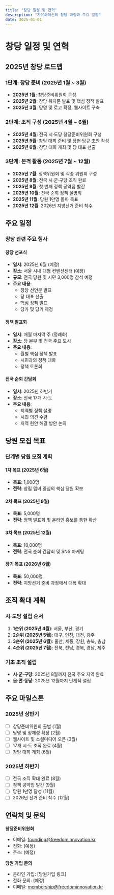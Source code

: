 ```yaml
---
title: "창당 일정 및 연혁"
description: "자유와혁신의 창당 과정과 주요 일정"
date: 2025-01-01
---
```


# 창당 일정 및 연혁

## 2025년 창당 로드맵

### 1단계: 창당 준비 (2025년 1월 ~ 3월)
- **2025년 1월**: 창당준비위원회 구성
- **2025년 2월**: 창당 취지문 발표 및 핵심 정책 발표
- **2025년 3월**: 당명 및 로고 확정, 웹사이트 구축

### 2단계: 조직 구성 (2025년 4월 ~ 6월)
- **2025년 4월**: 전국 시·도당 창당준비위원회 구성
- **2025년 5월**: 창당 대회 준비 및 당헌·당규 초안 작성
- **2025년 6월**: 창당 대회 개최 및 당 대표 선출

### 3단계: 본격 활동 (2025년 7월 ~ 12월)
- **2025년 7월**: 정책위원회 및 각종 위원회 구성
- **2025년 8월**: 전국 시·군·구당 조직 완료
- **2025년 9월**: 첫 번째 정책 공약집 발간
- **2025년 10월**: 전국 순회 정책 설명회
- **2025년 11월**: 당원 1만명 돌파 목표
- **2025년 12월**: 2026년 지방선거 준비 착수

## 주요 일정

### 창당 관련 주요 행사

#### 창당 선포식
- **일시**: 2025년 6월 (예정)
- **장소**: 서울 시내 대형 컨벤션센터 (예정)
- **규모**: 전국 당원 및 시민 3,000명 참석 예정
- **주요 내용**: 
  - 창당 선언문 발표
  - 당 대표 선출
  - 핵심 정책 발표
  - 당가 및 당기 제정

#### 정책 발표회
- **일시**: 매월 마지막 주 (정례화)
- **장소**: 당 본부 및 전국 주요 도시
- **주요 내용**:
  - 월별 핵심 정책 발표
  - 시민과의 정책 대화
  - 정책 토론회

#### 전국 순회 간담회
- **일시**: 2025년 하반기
- **장소**: 전국 17개 시·도
- **주요 내용**:
  - 지역별 정책 설명
  - 시민 의견 수렴
  - 지역 현안 해결 방안 논의

## 당원 모집 목표

### 단계별 당원 모집 계획

#### 1차 목표 (2025년 6월)
- **목표**: 1,000명
- **전략**: 창립 멤버 중심의 핵심 당원 확보

#### 2차 목표 (2025년 9월)
- **목표**: 5,000명
- **전략**: 정책 발표회 및 온라인 홍보를 통한 확산

#### 3차 목표 (2025년 12월)
- **목표**: 10,000명
- **전략**: 전국 순회 간담회 및 SNS 마케팅

#### 장기 목표 (2026년 6월)
- **목표**: 50,000명
- **전략**: 지방선거 준비 과정에서 대폭 확대

## 조직 확대 계획

### 시·도당 설립 순서
1. **1순위 (2025년 4월)**: 서울, 부산, 경기
2. **2순위 (2025년 5월)**: 대구, 인천, 대전, 광주
3. **3순위 (2025년 6월)**: 울산, 세종, 강원, 충북, 충남
4. **4순위 (2025년 7월)**: 전북, 전남, 경북, 경남, 제주

### 기초 조직 설립
- **시·군·구당**: 2025년 8월까지 전국 주요 지역 완료
- **읍·면·동당**: 2025년 12월까지 단계적 설립

## 주요 마일스톤

### 2025년 상반기
- [ ] 창당준비위원회 출범 (1월)
- [ ] 당명 및 정체성 확정 (2월)
- [ ] 웹사이트 및 소셜미디어 오픈 (3월)
- [ ] 17개 시·도 조직 완료 (4월)
- [ ] 창당 대회 개최 (6월)

### 2025년 하반기
- [ ] 전국 조직 확대 완료 (8월)
- [ ] 정책 공약집 발간 (9월)
- [ ] 당원 1만명 달성 (11월)
- [ ] 2026년 선거 준비 착수 (12월)

## 연락처 및 문의

**창당준비위원회**
- 이메일: founding@freedominnovation.kr
- 전화: (예정)
- 주소: (예정)

**당원 가입 문의**
- 온라인 가입: [당원가입 링크]
- 전화 문의: (예정)
- 이메일: membership@freedominnovation.kr 
